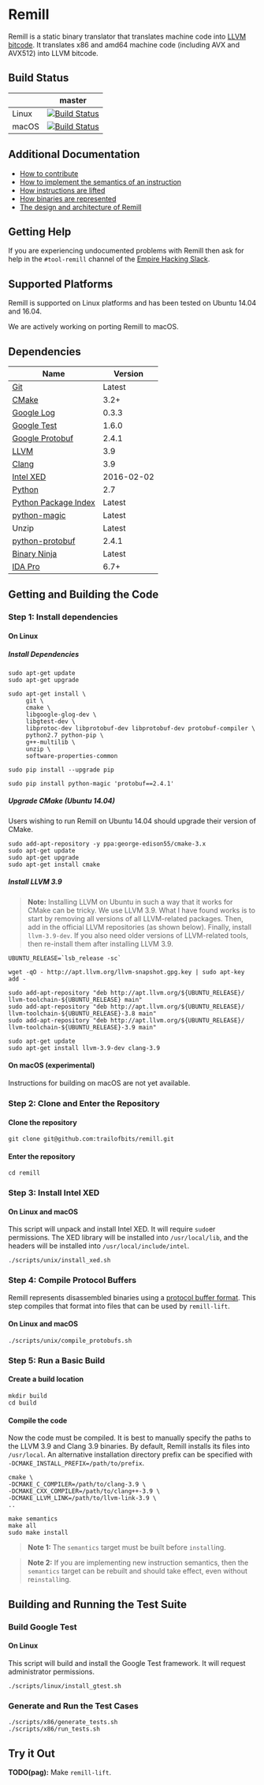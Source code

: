 # Remill


Remill is a static binary translator that translates machine code into [LLVM bitcode](http://llvm.org/docs/LangRef.html). It translates x86 and amd64 machine code (including AVX and AVX512) into LLVM bitcode.

## Build Status

|       | master |
| ----- | ------ |
| Linux | [![Build Status](https://travis-ci-job-status.herokuapp.com/badge/trailofbits/remill/master/linux)](https://travis-ci.org/trailofbits/remill) |
| macOS | [![Build Status](https://travis-ci-job-status.herokuapp.com/badge/trailofbits/remill/master/osx)](https://travis-ci.org/trailofbits/remill) |

## Additional Documentation
 
 - [How to contribute](docs/CONTRIBUTING.md)
 - [How to implement the semantics of an instruction](docs/ADD_AN_INSTRUCTION.md)
 - [How instructions are lifted](docs/LIFE_OF_AN_INSTRUCTION.md)
 - [How binaries are represented](docs/CFG_FORMAT.md)
 - [The design and architecture of Remill](docs/DESIGN.md)

## Getting Help

If you are experiencing undocumented problems with Remill then ask for help in the `#tool-remill` channel of the [Empire Hacking Slack](https://empireslacking.herokuapp.com/).

## Supported Platforms

Remill is supported on Linux platforms and has been tested on Ubuntu 14.04 and 16.04.

We are actively working on porting Remill to macOS.

## Dependencies

| Name | Version | 
| ---- | ------- |
| [Git](https://git-scm.com/) | Latest |
| [CMake](https://cmake.org/) | 3.2+ |
| [Google Log](https://github.com/google/glog) | 0.3.3 |
| [Google Test](https://github.com/google/googletest) | 1.6.0 |
| [Google Protobuf](https://github.com/google/protobuf) | 2.4.1 |
| [LLVM](http://llvm.org/) | 3.9 |
| [Clang](http://clang.llvm.org/) | 3.9 |
| [Intel XED](https://software.intel.com/en-us/articles/xed-x86-encoder-decoder-software-library) | 2016-02-02 |
| [Python](https://www.python.org/) | 2.7 | 
| [Python Package Index](https://pypi.python.org/pypi) | Latest |
| [python-magic](https://pypi.python.org/pypi/python-magic) | Latest |
| Unzip | Latest |
| [python-protobuf](https://pypi.python.org/pypi/protobuf) | 2.4.1 |
| [Binary Ninja](https://binary.ninja) | Latest |
| [IDA Pro](https://www.hex-rays.com/products/ida) | 6.7+ |

## Getting and Building the Code

### Step 1: Install dependencies

#### On Linux

##### Install Dependencies

```shell
sudo apt-get update
sudo apt-get upgrade

sudo apt-get install \
     git \
     cmake \
     libgoogle-glog-dev \
     libgtest-dev \
     libprotoc-dev libprotobuf-dev libprotobuf-dev protobuf-compiler \
     python2.7 python-pip \
     g++-multilib \
     unzip \
     software-properties-common

sudo pip install --upgrade pip

sudo pip install python-magic 'protobuf==2.4.1'
```

##### Upgrade CMake (Ubuntu 14.04)

Users wishing to run Remill on Ubuntu 14.04 should upgrade their version of CMake.

```shell
sudo add-apt-repository -y ppa:george-edison55/cmake-3.x
sudo apt-get update
sudo apt-get upgrade
sudo apt-get install cmake
```

##### Install LLVM 3.9

> **Note:** Installing LLVM on Ubuntu in such a way that it works for CMake can be tricky. We use LLVM 3.9. What I have found works is to start by removing all versions of all LLVM-related packages. Then, add in the official LLVM repositories (as shown below). Finally, install `llvm-3.9-dev`. If you also need older versions of LLVM-related tools, then re-install them after installing LLVM 3.9.

```shell
UBUNTU_RELEASE=`lsb_release -sc`

wget -qO - http://apt.llvm.org/llvm-snapshot.gpg.key | sudo apt-key add -

sudo add-apt-repository "deb http://apt.llvm.org/${UBUNTU_RELEASE}/ llvm-toolchain-${UBUNTU_RELEASE} main"
sudo add-apt-repository "deb http://apt.llvm.org/${UBUNTU_RELEASE}/ llvm-toolchain-${UBUNTU_RELEASE}-3.8 main"
sudo add-apt-repository "deb http://apt.llvm.org/${UBUNTU_RELEASE}/ llvm-toolchain-${UBUNTU_RELEASE}-3.9 main"

sudo apt-get update
sudo apt-get install llvm-3.9-dev clang-3.9
```

#### On macOS (experimental)

Instructions for building on macOS are not yet available.

### Step 2: Clone and Enter the Repository

#### Clone the repository
```shell
git clone git@github.com:trailofbits/remill.git
```

#### Enter the repository
```shell
cd remill
```

### Step 3: Install Intel XED

#### On Linux and macOS

This script will unpack and install Intel XED. It will require `sudo`er permissions. The XED library will be installed into `/usr/local/lib`, and the headers will be installed into `/usr/local/include/intel`.

```shell
./scripts/unix/install_xed.sh
```

### Step 4: Compile Protocol Buffers

Remill represents disassembled binaries using a [protocol buffer format](docs/CFG_FORMAT.md). This step compiles that format into files that can be used by `remill-lift`.

#### On Linux and macOS

```shell
./scripts/unix/compile_protobufs.sh
```

### Step 5: Run a Basic Build

#### Create a build location

```shell
mkdir build
cd build
```

#### Compile the code

Now the code must be compiled. It is best to manually specify the paths to the LLVM 3.9 and Clang 3.9 binaries. By default, Remill installs its files into `/usr/local`. An alternative installation directory prefix can be specified with `-DCMAKE_INSTALL_PREFIX=/path/to/prefix`.

```shell
cmake \
-DCMAKE_C_COMPILER=/path/to/clang-3.9 \
-DCMAKE_CXX_COMPILER=/path/to/clang++-3.9 \
-DCMAKE_LLVM_LINK=/path/to/llvm-link-3.9 \
..

make semantics
make all
sudo make install
```

 > **Note 1:** The `semantics` target must be built before `install`ing.

 > **Note 2:** If you are implementing new instruction semantics, then the `semantics` target can be rebuilt and should take effect, even without re`install`ing. 

## Building and Running the Test Suite

### Build Google Test

#### On Linux

This script will build and install the Google Test framework. It will request administrator permissions.

```shell
./scripts/linux/install_gtest.sh
```

### Generate and Run the Test Cases

```shell
./scripts/x86/generate_tests.sh
./scripts/x86/run_tests.sh
```

## Try it Out

**TODO(pag):** Make `remill-lift`.
